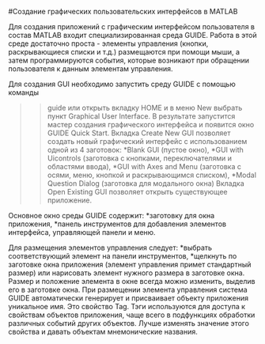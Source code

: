 #Создание графических пользовательских интерфейсов в MATLAB

Для создания приложений с графическим интерфейсом пользователя в состав MATLAB входит специализированная среда GUIDE.
Работа в этой среде достаточно проста - элементы управления (кнопки, раскрывающиеся списки и т.д.) размещаются при помощи мыши,
а затем программируются события, которые возникают при обращении пользователя к данным элементам управления.

Для создания GUI необходимо запустить среду GUIDE с помощью команды
>>guide
или открыть вкладку HOME и в меню New выбрать пункт Graphical User Interface.
В результате запустится мастер создания графического интерфейса и появится окно GUIDE Quick Start.
Вкладка Create New GUI позволяет создать новый графический интерфейс c использованием одной из 4 заготовок:
    *Blank GUI (пустое окно),
    *GUI with Uicontrols (заготовка с кнопками, переключателями и областями ввода),
    *GUI with Axes and Menu (заготовка с осями, меню, кнопкой и раскрывающимся списком),
    *Modal Question Dialog (заготовка для модального окна)
Вкладка Open Existing GUI позволяет открыть существующее приложение.

Основное окно среды GUIDE содержит:
    *заготовку для окна приложения,
    *панель инструментов для добавления элементов интерфейса, управляющей панели и меню.

Для размещения элементов управления следует:
    *выбрать соответствующий элемент на панели инструментов,
    *щелкнуть по заготовке окна приложения (элемент управления примет стандартный размер) или нарисовать элемент нужного размера в заготовке окна.
Размер и положение элемента в окне всегда можно изменить, выделив его в заготовке окна.
При размещении элемента управления система GUIDE автоматически генерирует и присваивает объекту приложения уникальное имя. Это свойство Tag.
Тэги используются для доступа к свойствам объектов приложения, чаще всего в подфункциях обработки различных событий других объектов. 
Лучше изменять значение этого свойства и давать объектам мнемонические названия.


